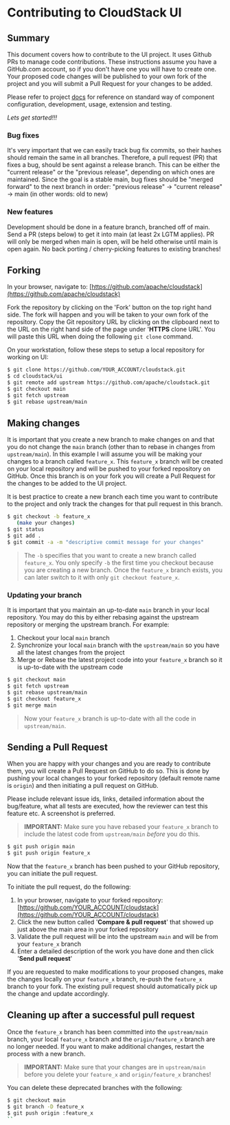 # Contributing to CloudStack UI

## Summary

This document covers how to contribute to the UI project. It uses Github PRs to manage code contributions.
These instructions assume you have a GitHub.com account, so if you don't have one you will have to create one.
Your proposed code changes will be published to your own fork of the project and you will submit a Pull Request for your changes to be added.

Please refer to project [docs](docs) for reference on standard way of component
configuration, development, usage, extension and testing.

*Lets get started!!!*

### Bug fixes

It's very important that we can easily track bug fix commits, so their hashes should remain the same in all branches.
Therefore, a pull request (PR) that fixes a bug, should be sent against a release branch.
This can be either the "current release" or the "previous release", depending on which ones are maintained.
Since the goal is a stable main, bug fixes should be "merged forward" to the next branch in order: "previous release" -> "current release" -> main (in other words: old to new)

### New features

Development should be done in a feature branch, branched off of main.
Send a PR (steps below) to get it into main (at least 2x LGTM applies).
PR will only be merged when main is open, will be held otherwise until main is open again.
No back porting / cherry-picking features to existing branches!

## Forking

In your browser, navigate to: [https://github.com/apache/cloudstack](https://github.com/apache/cloudstack)

Fork the repository by clicking on the 'Fork' button on the top right hand side.
The fork will happen and you will be taken to your own fork of the repository.
Copy the Git repository URL by clicking on the clipboard next to the URL on the right hand side of the page under '**HTTPS** clone URL'.  You will paste this URL when doing the following `git clone` command.

On your workstation, follow these steps to setup a local repository for working on UI:

``` bash
$ git clone https://github.com/YOUR_ACCOUNT/cloudstack.git
$ cd cloudstack/ui
$ git remote add upstream https://github.com/apache/cloudstack.git
$ git checkout main
$ git fetch upstream
$ git rebase upstream/main
```

## Making changes


It is important that you create a new branch to make changes on and that you do not change the `main` branch (other than to rebase in changes from `upstream/main`). In this example I will assume you will be making your changes to a branch called `feature_x`.
This `feature_x` branch will be created on your local repository and will be pushed to your forked repository on GitHub. Once this branch is on your fork you will create a Pull Request for the changes to be added to the UI project.

It is best practice to create a new branch each time you want to contribute to the project and only track the changes for that pull request in this branch.

``` bash
$ git checkout -b feature_x
   (make your changes)
$ git status
$ git add .
$ git commit -a -m "descriptive commit message for your changes"
```

> The `-b` specifies that you want to create a new branch called `feature_x`.  You only specify `-b` the first time you checkout because you are creating a new branch.  Once the `feature_x` branch exists, you can later switch to it with only `git checkout feature_x`.


### Updating your branch

It is important that you maintain an up-to-date `main` branch in your local repository. You may do this by either rebasing against the upstream repository or merging the upstream branch.
For example:

1. Checkout your local `main` branch
2. Synchronize your local `main` branch with the `upstream/main` so you have all the latest changes from the project
3. Merge or Rebase the latest project code into your `feature_x` branch so it is up-to-date with the upstream code

``` bash
$ git checkout main
$ git fetch upstream
$ git rebase upstream/main
$ git checkout feature_x
$ git merge main
```

> Now your `feature_x` branch is up-to-date with all the code in `upstream/main`.


## Sending a Pull Request

When you are happy with your changes and you are ready to contribute them, you will create a Pull Request on GitHub to do so.
This is done by pushing your local changes to your forked repository (default remote name is `origin`) and then initiating a pull request on GitHub.

Please include relevant issue ids, links, detailed information about the bug/feature, what all tests are executed, how the reviewer can test this feature etc. A screenshot is preferred.

> **IMPORTANT:** Make sure you have rebased your `feature_x` branch to include the latest code from `upstream/main` _before_ you do this.

``` bash
$ git push origin main
$ git push origin feature_x
```

Now that the `feature_x` branch has been pushed to your GitHub repository, you can initiate the pull request.

To initiate the pull request, do the following:

1. In your browser, navigate to your forked repository: [https://github.com/YOUR_ACCOUNT/cloudstack](https://github.com/YOUR_ACCOUNT/cloudstack)
2. Click the new button called '**Compare & pull request**' that showed up just above the main area in your forked repository
3. Validate the pull request will be into the upstream `main` and will be from your `feature_x` branch
4. Enter a detailed description of the work you have done and then click '**Send pull request**'

If you are requested to make modifications to your proposed changes, make the changes locally on your `feature_x` branch, re-push the `feature_x` branch to your fork.  The existing pull request should automatically pick up the change and update accordingly.


Cleaning up after a successful pull request
-------------------------------------------

Once the `feature_x` branch has been committed into the `upstream/main` branch, your local `feature_x` branch and the `origin/feature_x` branch are no longer needed.  If you want to make additional changes, restart the process with a new branch.

> **IMPORTANT:** Make sure that your changes are in `upstream/main` before you delete your `feature_x` and `origin/feature_x` branches!

You can delete these deprecated branches with the following:

``` bash
$ git checkout main
$ git branch -D feature_x
$ git push origin :feature_x
``
